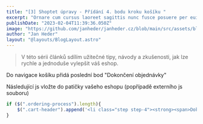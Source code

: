 ```yaml
---
title: "[3] Shoptet úpravy - Přídání 4. bodu kroku košíku "
excerpt: "Ornare cum cursus laoreet sagittis nunc fusce posuere per euismod dis vehicula a, semper fames lacus maecenas dictumst pulvinar neque enim non potenti. Torquent hac sociosqu eleifend potenti."
publishDate: "2023-02-04T11:39:36.050Z"
image: "https://github.com/janheder/janheder.cz/blob/main/src/assets/blog/thumb-sh-3.png?raw=true"
author: "Jan Heder"
layout: "@layouts/BlogLayout.astro"
---
```


> V této sérii článků sdílím užitečné tipy, návody a zkušenosti, jak lze rychle a jednoduše vylepšit váš eshop. 

Do navigace košíku přidá poslední bod "Dokončení objednávky"

Následující js vložte do patičky vašeho eshopu (popřípadě externího js souboru)

```js
if ($(".ordering-process").length){
    $(".cart-header").append('<li class="step step-4"><strong><span>Dokončení objednávky</span></strong></li>');
}
```
